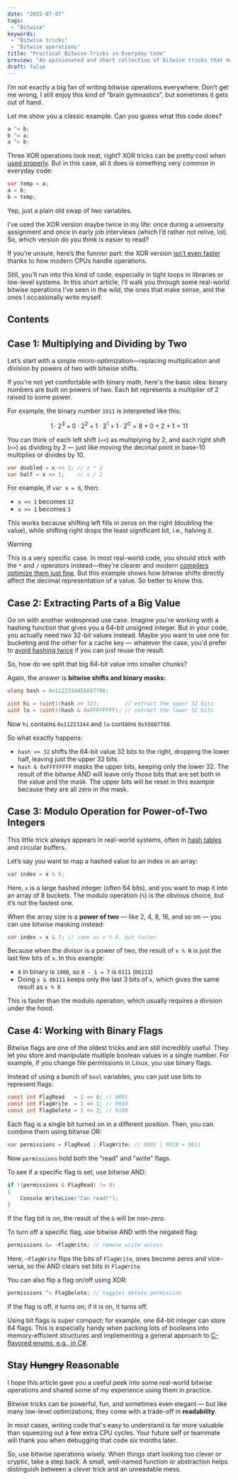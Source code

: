 ```yaml
---
date: "2025-07-07"
tags:
 - "Bitwise"
keywords:
 - "Bitwise tricks"
 - "Bitwise operations"
title: "Practical Bitwise Tricks in Everyday Code"
preview: "An opinionated and short collection of bitwise tricks that make sense at an average 1x engineer's code."
draft: false
---
```


I’m not exactly a big fan of writing bitwise operations everywhere. Don’t get me wrong, I still enjoy this kind of “brain gymnastics”, but sometimes it gets out of hand.

Let me show you a classic example. Can you guess what this code does?

```csharp
a ^= b;
b ^= a;
a ^= b;
```

Three XOR operations look neat, right? XOR tricks can be pretty cool when [used properly](https://maltsev.space/blog/010-cuckoo-filters#fingerprints-and-partial-key-cuckoo-hashing). But in this case, all it does is something very common in everyday code:

```csharp
var temp = a;
a = b;
b = temp;
```

Yep, just a plain old swap of two variables.

I’ve used the XOR version maybe twice in my life: once during a university assignment and once in early job interviews (which I’d rather not relive, lol). So, which version do you think is easier to read?

If you’re unsure, here’s the funnier part: the XOR version [isn't even faster](https://en.wikipedia.org/wiki/XOR_swap_algorithm#Reasons_for_avoidance_in_practice) thanks to how modern CPUs handle operations.

Still, you’ll run into this kind of code, especially in tight loops in libraries or low-level systems. In this short article, I’ll walk you through some real-world bitwise operations I’ve seen in the wild, the ones that make sense, and the ones I occasionally write myself.

## Contents

## Case 1: Multiplying and Dividing by Two

Let’s start with a simple micro-optimization—replacing multiplication and division by powers of two with bitwise shifts.

If you're not yet comfortable with binary math, here's the basic idea: binary numbers are built on powers of two. Each bit represents a multiplier of 2 raised to some power.

For example, the binary number `1011` is interpreted like this:

$$
1⋅2^3+0⋅2^2+1⋅2^1+1⋅2^0=8+0+2+1=11
$$

You can think of each left shift (`<<`) as multiplying by 2, and each right shift (`>>`) as dividing by 2 — just like moving the decimal point in base-10 multiplies or divides by 10.

```csharp
var doubled = x << 1; // x * 2
var half = x >> 1;    // x / 2
```

For example, if `var x = 6`, then:

- `x << 1` becomes `12`
- `x >> 1` becomes `3`

This works because shifting left fills in zeros on the right (doubling the value), while shifting right drops the least significant bit, i.e., halving it.

> [!warning]
> This is a very specific case. In most real-world code, you should stick with the `*` and `/` operators instead—they're clearer and modern [compilers optimize them just fine](https://tech.michaelaltfield.net/2009/12/02/gcc-optimizations-for-arithmetic-operations-using-bit-shifts/). But this example shows how bitwise shifts directly affect the decimal representation of a value. So better to know this.

## Case 2: Extracting Parts of a Big Value

Go on with another widespread use case. Imagine you're working with a hashing function that gives you a 64-bit unsigned integer. But in your code, you actually need two 32-bit values instead. Maybe you want to use one for bucketing and the other for a cache key — whatever the case, you'd prefer to [avoid hashing twice](https://maltsev.space/blog/008-bloom-filters-pt1#wide-hash-split) if you can just reuse the result.

So, how do we split that big 64-bit value into smaller chunks?

Again, the answer is **bitwise shifts and binary masks:**

```csharp
ulong hash = 0x1122334455667788;

uint hi = (uint)(hash >> 32);        // extract the upper 32 bits
uint lo = (uint)(hash & 0xFFFFFFFF); // extract the lower 32 bits
```

Now `hi` contains `0x11223344` and `lo` contains `0x55667788`.

So what exactly happens:

- `hash >> 32` shifts the 64-bit value 32 bits to the right, dropping the lower half, leaving just the upper 32 bits.
- `hash & 0xFFFFFFFF` masks the upper bits, keeping only the lower 32. The result of the bitwise AND will leave only those bits that are set both in the value and the mask. The upper bits will be reset in this example because they are all zero in the mask.

## Case 3: Modulo Operation for Power-of-Two Integers

This little trick always appears in real-world systems, often in [hash tables](https://github.com/seiflotfy/cuckoofilter/blob/master/util.go#L38) and circular buffers.

Let’s say you want to map a hashed value to an index in an array:

```csharp
var index = x % 8;
```

Here, `x` is a large hashed integer (often 64 bits), and you want to map it into an array of 8 buckets. The modulo operation (`%`) is the obvious choice, but it’s not the fastest one.

When the array size is a **power of two** — like 2, 4, 8, 16, and so on — you can use bitwise masking instead:

```csharp
var index = x & 7; // same as x % 8, but faster
```

Because when the divisor is a power of two, the result of `x % N` is just the last few bits of `x`. In this example:

- `8` in binary is `1000`, so `8 - 1 = 7` is `0111` (`0b111`)
- Doing `x & 0b111` keeps only the last 3 bits of `x`, which gives the same result as `x % 8`

This is faster than the modulo operation, which usually requires a division under the hood.

## Case 4: Working with Binary Flags

Bitwise flags are one of the oldest tricks and are still incredibly useful. They let you store and manipulate multiple boolean values in a single number. For example, if you change file permissions in Linux, you use binary flags.

Instead of using a bunch of `bool` variables, you can just use bits to represent flags:

```csharp
const int FlagRead   = 1 << 0; // 0001
const int FlagWrite  = 1 << 1; // 0010
const int FlagDelete = 1 << 2; // 0100
```

Each flag is a single bit turned on in a different position. Then, you can combine them using bitwise OR:

```csharp
var permissions = FlagRead | FlagWrite; // 0001 | 0010 = 0011
```

Now `permissions` hold both the "read" and "write" flags.

To see if a specific flag is set, use bitwise AND:

```csharp
if ((permissions & FlagRead) != 0)
{
    Console.WriteLine("Can read!");
}
```

If the flag bit is on, the result of the `&` will be non-zero.

To turn off a specific flag, use bitwise AND with the negated flag:

```csharp
permissions &= ~FlagWrite; // remove write access
```

Here, `~FlagWrite` flips the bits of `FlagWrite`, ones become zeros and vice-versa, so the AND clears set bits in `FlagWrite`.

You can also flip a flag on/off using XOR:

```csharp
permissions ^= FlagDelete; // toggles delete permission
```

If the flag is off, it turns on; if it is on, it turns off.

Using bit flags is super compact; for example, one 64-bit integer can store 64 flags. This is especially handy when packing lots of booleans into memory-efficient structures and implementing a general approach to [C-flavored enums, e.g., in C#](https://maltsev.space/blog/001-binary-shifts-for-flags).

## Stay ~~Hungry~~ Reasonable

I hope this article gave you a useful peek into some real-world bitwise operations and shared some of my experience using them in practice.

Bitwise tricks can be powerful, fun, and sometimes even elegant — but like many low-level optimizations, they come with a trade-off in **readability**.

In most cases, writing code that's easy to understand is far more valuable than squeezing out a few extra CPU cycles. Your future self or teammate will thank you when debugging that code six months later.

So, use bitwise operations wisely. When things start looking too clever or cryptic, take a step back. A small, well-named function or abstraction helps distinguish between a clever trick and an unreadable mess.
